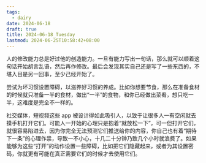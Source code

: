 ```yaml
---
tags:
  - dairy
date: 2024-06-18
draft: true
title: 2024-06-18_Tuesday
lastmod: 2024-06-25T10:58:42+08:00
---
```

人的修改能力总是好过他的创造能力。一旦有能力写出一句话，那么就可以顺着这句话开始胡言乱语，然后再作修改。最后会发现其实自己还是写了一些东西的，不堪入目是另一回事，至少己经开始了。

尝试为坏习惯设置障碍，以滋养好习惯的养成。比如你想要节食，那么在准备食材的时候就只准备一半的食材，做出“一半”的食物，和你已经做出菜肴，想只吃一半，这难度是完全不一样的。

社交媒体，短视频这些 app 被设计得如此吸引人，以致于让很多人一有空闲就去摸手机打开它们。可能人一开始的心理只是抱着“就放松一下”，可一但打开它们，就很容易陷进去，因为你完全无法预测它们推送给你的内容，你自己也有着“期待下一条”的心理作祟，导致一不小心，十几二十分钟乃致几个小时就浪费了。如果能够为这些“打开”的动作设置一些障碍，比如把它们隐藏起来，或者为其设置密码，你就更有可能在真正需要它们的时候才去使用它们。

